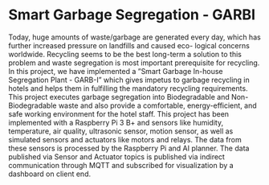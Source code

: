 # Smart Garbage Segregation - GARBI
Today, huge amounts of waste/garbage are generated every
day, which has further increased pressure on landfills and caused eco- logical
concerns worldwide. Recycling seems to be the best long-term a solution
to this problem and waste segregation is most important prerequisite for recycling.
In this project, we have implemented a ”Smart
Garbage In-house Segregation Plant - GARB-I” which gives impetus
to garbage recycling in hotels and helps them in fulfilling the mandatory
recycling requirements. This project executes garbage segregation
into Biodegradable and Non-Biodegradable waste and also provide
a comfortable, energy-efficient, and safe working environment for the hotel
staff. This project has been implemented with a Raspberry Pi 3 B+ and sensors like humidity, temperature, air quality, 
ultrasonic sensor, motion sensor, as well as simulated sensors
and actuators like motors and relays. The data from these sensors
is processed by the Raspberry Pi and AI planner. The data published
via Sensor and Actuator topics is published via indirect communication
through MQTT and subscribed for visualization by a dashboard on client end. 
